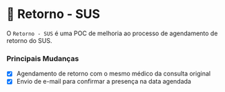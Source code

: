 # 🏥 Retorno - SUS 
O `Retorno - SUS` é uma POC de melhoria ao processo de agendamento de retorno do SUS.

### Principais Mudanças
- [X] Agendamento de retorno com o mesmo médico da consulta original
- [X] Envio de e-mail para confirmar a presença na data agendada